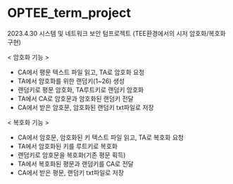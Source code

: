 # OPTEE_term_project
2023.4.30 시스템 및 네트워크 보안 텀프로젝트 (TEE환경에서의 시저 암호화/복호화 구현)

< 암호화 기능 >
- CA에서 평문 텍스트 파일 읽고, TA로 암호화 요청
- TA에서 암호화를 위한 랜덤키(1~26) 생성
- 랜덤키로 평문 암호화, TA루트키로 랜덤키 암호화
- TA에서 CA로 암호문과 암호화된 랜덤키 전달
- CA에서 받은 암호문, 암호화된 랜덤키 txt파일로 저장


< 복호화 기능 >
- CA에서 암호문, 암호화된 키 텍스트 파일 읽고, TA로 복호화 요청
- TA에서 암호화된 키를 루트키로 복호화
- 랜덤키로 암호문을 복호화(기존 평문 획득)
- TA에서 복호화된 평문과 랜덤키를 CA로 전달
- CA에서 받은 평문, 랜덤키 txt파일로 저장
